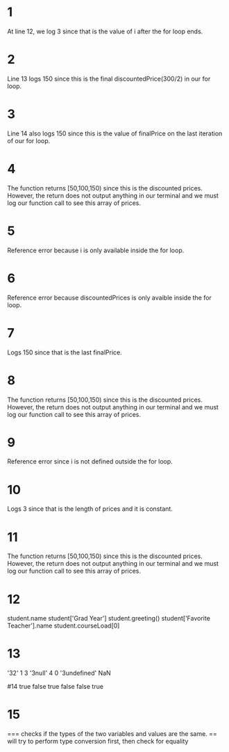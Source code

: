 # 1 
At line 12, we log 3 since that is the value of i after the for loop ends. 

# 2
Line 13 logs 150 since this is the final discountedPrice(300/2) in our for loop. 

# 3
Line 14 also logs 150 since this is the value of finalPrice on the last iteration of our for loop. 

# 4
The function returns [50,100,150) since this is the discounted prices. However, the return does not output anything in our terminal and we must log our function call to see this array of prices. 

# 5
Reference error because i is only available inside the for loop. 

# 6
Reference error because discountedPrices is only avaible inside the for loop. 

# 7
Logs 150 since that is the last finalPrice.

# 8
The function returns [50,100,150) since this is the discounted prices. However, the return does not output anything in our terminal and we must log our function call to see this array of prices. 

# 9
Reference error since i is not defined outside the for loop.

# 10 
Logs 3 since that is the length of prices and it is constant. 

# 11
The function returns [50,100,150) since this is the discounted prices. However, the return does not output anything in our terminal and we must log our function call to see this array of prices. 

# 12
student.name
student['Grad Year']
student.greeting()
student['Favorite Teacher'].name
student.courseLoad[0]

# 13
'32'
1
3
'3null'
4
0
'3undefined'
NaN

#14
true
false
true
false
false
true

# 15
=== checks if the types of the two variables and values are the same. == will try to perform type conversion first, then check for equality
